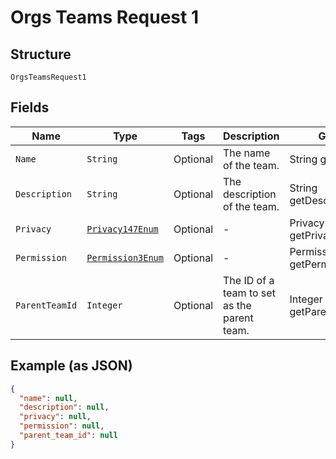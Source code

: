 
# Orgs Teams Request 1

## Structure

`OrgsTeamsRequest1`

## Fields

| Name | Type | Tags | Description | Getter | Setter |
|  --- | --- | --- | --- | --- | --- |
| `Name` | `String` | Optional | The name of the team. | String getName() | setName(String name) |
| `Description` | `String` | Optional | The description of the team. | String getDescription() | setDescription(String description) |
| `Privacy` | [`Privacy147Enum`](../../doc/models/privacy-147-enum.md) | Optional | - | Privacy147Enum getPrivacy() | setPrivacy(Privacy147Enum privacy) |
| `Permission` | [`Permission3Enum`](../../doc/models/permission-3-enum.md) | Optional | - | Permission3Enum getPermission() | setPermission(Permission3Enum permission) |
| `ParentTeamId` | `Integer` | Optional | The ID of a team to set as the parent team. | Integer getParentTeamId() | setParentTeamId(Integer parentTeamId) |

## Example (as JSON)

```json
{
  "name": null,
  "description": null,
  "privacy": null,
  "permission": null,
  "parent_team_id": null
}
```

